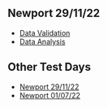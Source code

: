 ## Newport 29/11/22  
- [Data Validation](CleanedByBR/)
- [Data Analysis](Validated/)


## Other Test Days
- [Newport 29/11/22](/Newport_291122/README.md) 
- [Newport 01/07/22](/Newport_010722/README.md)
 
